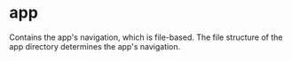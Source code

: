 # app

Contains the app's navigation, which is file-based. The file structure of the app directory determines the app's navigation.
